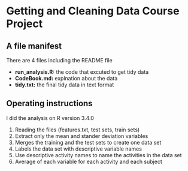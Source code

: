 
Getting and Cleaning Data Course Project
================
A file manifest
---------
There are 4 files including the README file

- **run_analysis.R:** the code that excuted to get tidy data
- **CodeBook.md:** explnation about the data
- **tidy.txt:** the final tidy data in text format

Operating instructions
---------
I did the analysis on R version 3.4.0

1. Reading the files (features.txt, test sets, train sets)
1. Extract only the mean and stander deviation variables
1. Merges the training and the test sets to create one data set
1. Labels the data set with descriptive variable names
1. Use descriptive activity names to name the activities in the data set 
1. Average of each variable for each activity and each subject